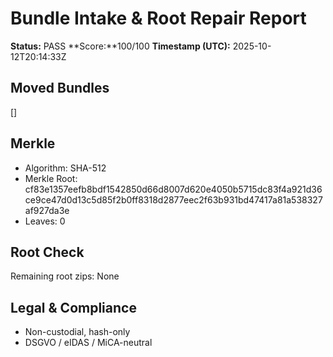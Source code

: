 # Bundle Intake & Root Repair Report

**Status:** PASS
**Score:**100/100 <!-- SCORE_REF:reports/bundle_intake_repair_report_line4_100of100.score.json -->
**Timestamp (UTC):** 2025-10-12T20:14:33Z

## Moved Bundles
[]

## Merkle
- Algorithm: SHA-512
- Merkle Root: cf83e1357eefb8bdf1542850d66d8007d620e4050b5715dc83f4a921d36ce9ce47d0d13c5d85f2b0ff8318d2877eec2f63b931bd47417a81a538327af927da3e
- Leaves: 0

## Root Check
Remaining root zips: None

## Legal & Compliance
- Non-custodial, hash-only
- DSGVO / eIDAS / MiCA-neutral